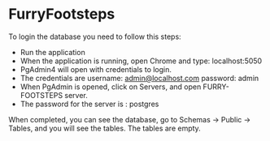 # FurryFootsteps

To login the database you need to follow this steps:
- Run the application
- When the application is running, open Chrome and type: localhost:5050
- PgAdmin4 will open with credentials to login.
- The credentials are 
  username: admin@localhost.com
  password: admin
- When PgAdmin is opened, click on Servers, and open FURRY-FOOTSTEPS server.
- The password for the server is : postgres

When completed, you can see the database, go to Schemas -> Public -> Tables, and you will see the tables. The tables are empty.
